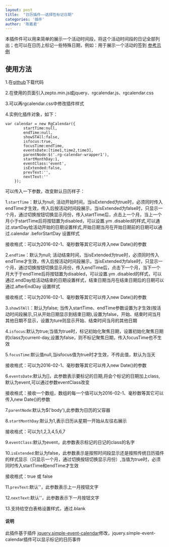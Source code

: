 ```yaml
---
layout: post
title:  "日历插件——选择性标记日期"
categories: '插件'
author: '陈嘉君'
---
```


本插件件可以用来简单的展示一个活动时间段，将这个活动时间段的日记全部列出；也可以在日历上标记一些特殊日期，例如：用于展示一个活动的签到
[参考示例](http://chenjiaj.github.io/RgCalender/)

## 使用方法

1.在[github](https://github.com/chenjiaj/RgCalender)下载代码

2.在使用的页面引入zepto.min.js或jquery、rgcalendar.js、rgcalendar.css

3.可以再rgcalendar.css中修改插件样式

4.实例化插件对象，如下：

    var calendar = new RgCalendar({
            startTime:null,
            endTime:null,
            showSTAll:false,
            isfocus:true,
            focusTime:endTime,
            eventsDate:[time1,time2,time3],
            parentNode:$('.rg-calendar-wrapper1'),
            startMonthDay:1,
            eventClass:'event',
            isExtended:false,
            prevText:'',
            nextText:''
        });

可以传入一下参数，改变默认日历样子：

1.`startTime`：默认为null;
活动开始时间，当isExtended为true时，必须同时传入endTime才生效，传入后按活动时间段展示，当isExtended为false时，只显示一个月，通过切换按钮切换显示月份，传入startTime后，点击上一个月，当上一个月小于startTime后将按钮置为disabled，可以设置.ym .disabled的样式,可以通过.startDay给活动开始的日期设置样式,开始日期当月在开始日期前的日期可以通过.calendar .beforStartDay 设置样式

接收格式：可以为2016-02-1、毫秒数等其它可以传入new Date()的参数

2.`endTime`：默认为null;
活动结束时间，当isExtended为true时，必须同时传入endTime才生效，传入后按活动时间段展示，当isExtended为false时，只显示一个月，通过切换按钮切换显示月份，传入endTime后，点击下一个月，当下一个月大于于endTime后将按钮置为disabled，可以设置.ym .disabled的样式，可以通过.endDay给活动结束的日期设置样式，结束日期当月在结束日期后的日期可以通过.afterEndDay 设置样式

接收格式：可以为2016-02-1、毫秒数等其它可以传入new Date()的参数

3.`showSTAll`：默认为false;
当传入startTime、endTime参数设置为才生效(按活动时间段展示,只从开始日期显示到结束日期),设置为false，开始、结束时间当月其他日期不显示，设置为ture则显示开始、结束时间当月的其他日期

4.`isfocus`:默认为true;当值为true时，标记初始化聚焦日期，设置初始化聚焦日期的class为current-day,设置为false，则不标记聚焦日期，传入focusTime也不生效

5.`focusTime`:默认值null,当isfocus值为true时才生效，不传此值，默认为当天

接收格式：可以为2016-02-1、毫秒数等其它可以传入new Date()的参数

6.`eventsDate`:默认为[]，此参数表示要标记的日期,将会个标记的日期加上class,默认为event,可以通过参数eventClass改变

接收格式：接收一个数组，数组的每一个值可以为2016-02-1、毫秒数等其它可以传入new Date()的参数

7.`parentNode`:默认为$('body'),此参数为日历的父容器

8.`startMonthDay`:默认为1,表示日历从星期一开始从左往右展示

接收格式：可以为1,2,3,4,5,6,7

9.`eventClass`:默认为event，此参数表示标记的日记的class的名字

10.`isExtended`:默认为false，此参数表示是按照时间段显示还是按照传统日历插件的样式显示（只显示一个月，通过切换按钮切换显示月份）,当值为true时，必须同时传入startTime和endTime才生效

接收格式：true 或 false

11.`prevText`:默认''，此参数表示上一月按钮文字

12.`nextText`:默认''，此参数表示下一月按钮文字

13.支持给空白表格设置样式，通过.blank
#### 说明

此插件基于插件 [jquery.simple-event-calendar](https://github.com/philipehsing/jQuery.Simple-Event-Calendar)修改，jquery.simple-event-calendar插件可以显示标记的日历事件
